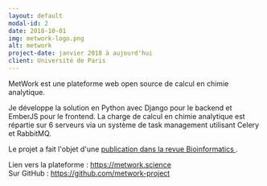 ```yaml
---
layout: default
modal-id: 2
date: 2018-10-01
img: metwork-logo.png
alt: metwork
project-date: janvier 2018 à aujourd'hui
client: Université de Paris
---
```

MetWork est une plateforme web open source de calcul en chimie analytique.

Je développe la solution en Python avec Django pour le backend et EmberJS pour le frontend.
La charge de calcul en chimie analytique est répartie sur 6 serveurs via un système de task management utilisant Celery et RabbitMQ.

Le projet a fait l'objet d'une
<a href="https://doi.org/10.1093/bioinformatics/bty864" target="_blank">
publication dans la revue Bioinformatics
</a>.

Lien vers la plateforme :
  <a href="https://metwork.science" target="_blank">
  https://metwork.science
  </a>
  <br />
  Sur GitHub :
  <a href="https://github.com/metwork-project" target="_blank">
    https://github.com/metwork-project
  </a>
